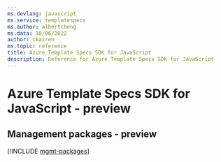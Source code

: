 ```yaml
---
ms.devlang: javascript
ms.service: templatespecs
ms.author: albertcheng
ms.data: 10/06/2022
author: ckairen
ms.topic: reference
title: Azure Template Specs SDK for JavaScript
description: Reference for Azure Template Specs SDK for JavaScript
---
```

# Azure Template Specs SDK for JavaScript - preview

## Management packages - preview
[!INCLUDE [mgmt-packages](template-specs-mgmt-index.md)]